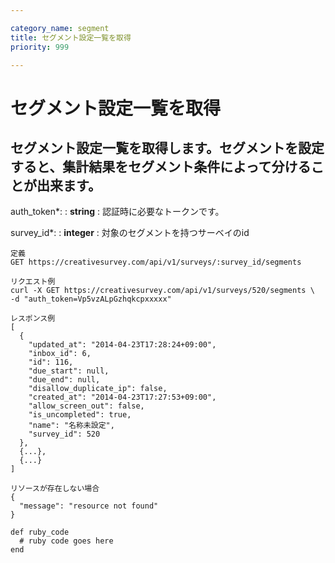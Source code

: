 ```yaml
---

category_name: segment
title: セグメント設定一覧を取得
priority: 999

---
```


# セグメント設定一覧を取得

## セグメント設定一覧を取得します。セグメントを設定すると、集計結果をセグメント条件によって分けることが出来ます。

auth_token*:
: __string__
: 認証時に必要なトークンです。

survey_id*:
: __integer__
: 対象のセグメントを持つサーベイのid

~~~
定義
GET https://creativesurvey.com/api/v1/surveys/:survey_id/segments

リクエスト例
curl -X GET https://creativesurvey.com/api/v1/surveys/520/segments \
-d "auth_token=Vp5vzALpGzhqkcpxxxxx"

レスポンス例
[
  {
    "updated_at": "2014-04-23T17:28:24+09:00",
    "inbox_id": 6,
    "id": 116,
    "due_start": null,
    "due_end": null,
    "disallow_duplicate_ip": false,
    "created_at": "2014-04-23T17:27:53+09:00",
    "allow_screen_out": false,
    "is_uncompleted": true,
    "name": "名称未設定",
    "survey_id": 520
  },
  {...},
  {...}
]

リソースが存在しない場合
{
  "message": "resource not found"
}
~~~

~~~
def ruby_code
  # ruby code goes here
end
~~~

